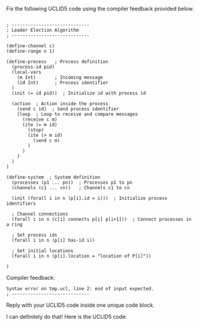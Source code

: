 
Fix the following UCLID5 code using the compiler feedback provided below.

```

; -----------------------------
; Leader Election Algorithm
; -----------------------------

(define-channel c)
(define-range n 1)

(define-process   ; Process definition
  (process-id pid)
  (local-vars
    (m Int)       ; Incoming message
    (id Int)      ; Process identifier
  )
  (init (= id pid))  ; Initialize id with process id

  (action  ; Action inside the process
    (send c id)  ; Send process identifier
    (loop  ; Loop to receive and compare messages
      (receive c m)
      (ite (= m id)
        (stop)
        (ite (> m id)
          (send c m)
        )
      )
    )
  )
)

(define-system  ; System definition
  (processes (p1 ... pn))  ; Processes p1 to pn
  (channels (c1 ... cn))   ; Channels c1 to cn

  (init (forall i in n (p[i].id = i)))  ; Initialize process identifiers

  ; Channel connections
  (forall i in n (c[i] connects p[i] p[i+1]))  ; Connect processes in a ring

  ; Set process ids
  (forall i in n (p[i] has-id i))

  ; Set initial locations
  (forall i in n (p[i].location = "location of P[i]"))

)
```

Compiler feedback:

```
Syntax error on tmp.ucl, line 2: end of input expected.
; -----------------------------

```
Reply with your UCLID5 code inside one unique code block.

I can definitely do that! Here is the UCLID5 code:
```
